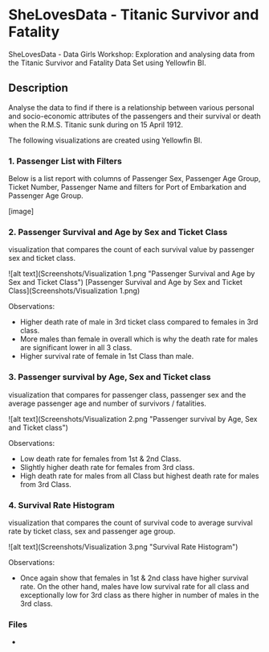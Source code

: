# SheLovesData - Titanic Survivor and Fatality

SheLovesData - Data Girls Workshop: Exploration and analysing data from the Titanic Survivor and Fatality Data Set using Yellowfin BI.

## Description
Analyse the data to find if there is a relationship between various personal and socio-economic attributes of the passengers and their survival or death when the R.M.S. Titanic sunk during on 15 April 1912.

The following visualizations are created using Yellowfin BI.

### 1. Passenger List with Filters
Below is a list report with columns of Passenger Sex, Passenger Age Group, Ticket Number, Passenger Name and filters for Port of Embarkation and Passenger Age Group.

[image]

### 2. Passenger Survival and Age by Sex and Ticket Class
visualization that compares the count of each survival value by passenger sex and ticket class.

![alt text](Screenshots/Visualization 1.png "Passenger Survival and Age by Sex and Ticket Class")
[Passenger Survival and Age by Sex and Ticket Class](Screenshots/Visualization 1.png)

Observations:
- Higher death rate of male in 3rd ticket class compared to females in 3rd class.
- More males than female in overall which is why the death rate for males are significant lower in all 3 class.
- Higher survival rate of female in 1st Class than male.

### 3. Passenger survival by Age, Sex and Ticket class
visualization that compares for passenger class, passenger sex and the average passenger age and number of survivors / fatalities.

![alt text](Screenshots/Visualization 2.png "Passenger survival by Age, Sex and Ticket class")

Observations:
- Low death rate for females from 1st & 2nd Class.
- Slightly higher death rate for females from 3rd class.
- High death rate for males from all Class but highest death rate for males from 3rd Class.

### 4.  Survival Rate Histogram
visualization that compares the count of survival code to average survival rate by ticket class, sex and passenger age group.

![alt text](Screenshots/Visualization 3.png "Survival Rate Histogram")

Observations:
- Once again show that females in 1st & 2nd class have higher survival rate. On the other hand, males have low survival rate for all class and exceptionally low for 3rd class as there higher in number of males in the 3rd class.

### Files
-
